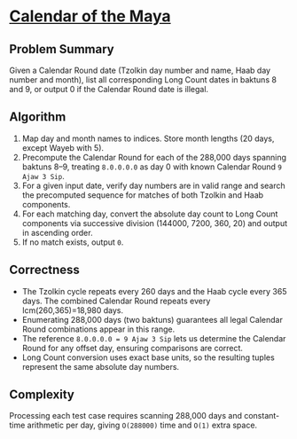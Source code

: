 # [Calendar of the Maya](https://www.spoj.com/problems/MAYACAL/)

## Problem Summary
Given a Calendar Round date (Tzolkin day number and name, Haab day number and month), list all corresponding Long Count dates in baktuns 8 and 9, or output 0 if the Calendar Round date is illegal.

## Algorithm
1. Map day and month names to indices. Store month lengths (20 days, except Wayeb with 5).
2. Precompute the Calendar Round for each of the 288,000 days spanning baktuns 8–9, treating `8.0.0.0.0` as day 0 with known Calendar Round `9 Ajaw 3 Sip`.
3. For a given input date, verify day numbers are in valid range and search the precomputed sequence for matches of both Tzolkin and Haab components.
4. For each matching day, convert the absolute day count to Long Count components via successive division (144000, 7200, 360, 20) and output in ascending order.
5. If no match exists, output `0`.

## Correctness
- The Tzolkin cycle repeats every 260 days and the Haab cycle every 365 days. The combined Calendar Round repeats every lcm(260,365)=18,980 days.
- Enumerating 288,000 days (two baktuns) guarantees all legal Calendar Round combinations appear in this range.
- The reference `8.0.0.0.0 = 9 Ajaw 3 Sip` lets us determine the Calendar Round for any offset day, ensuring comparisons are correct.
- Long Count conversion uses exact base units, so the resulting tuples represent the same absolute day numbers.

## Complexity
Processing each test case requires scanning 288,000 days and constant-time arithmetic per day, giving `O(288000)` time and `O(1)` extra space.
